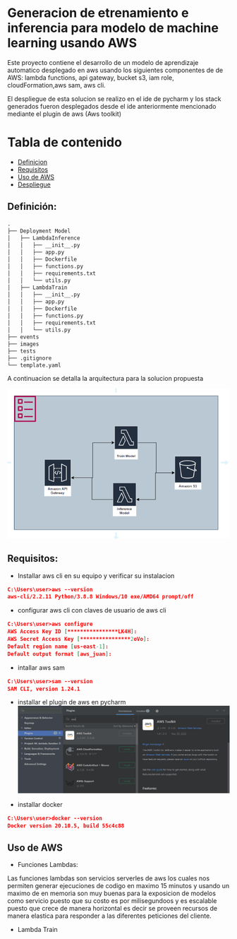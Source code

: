 # Generacion de etrenamiento e inferencia para modelo de machine learning usando  AWS

Este proyecto contiene el desarrollo de un modelo de aprendizaje automatico desplegado en aws usando los siguientes componentes de 
de AWS: lambda functions, api gateway, bucket s3, iam role, cloudFormation,aws sam, aws cli.

El despliegue de esta  solucion se realizo en el ide de pycharm y los stack generados fueron desplegados desde el ide anteriormente mencionado mediante el plugin de aws (Aws toolkit)

# Tabla de contenido
- [Definicion](#definicion)
- [Requisitos](#requisitos)
- [Uso de AWS](#aws)
- [Despliegue](#despliegue)



## Definición:

    .
    ├── Deployment Model        
    │   ├── LambdaInference          
    │   │   ├── __init__.py           
    │   │   ├── app.py                
    │   │   ├── Dockerfile            
    │   │   ├── functions.py         
    │   │   ├── requirements.txt      
    │   │   └── utils.py              
    │   ├── LambdaTrain           
    │   │   ├── __init__.py           
    │   │   ├── app.py                
    │   │   ├── Dockerfile            
    │   │   ├── functions.py          
    │   │   ├── requirements.txt      
    │   │   └── utils.py              
    ├── events                        
    ├── images                        
    ├── tests                         
    ├── .gitignore                    
    └── template.yaml                 



A continuacion se detalla la arquitectura para la solucion propuesta


![image.png](images\arquitectura.PNG)

## Requisitos:

* Installar aws cli en su equipo y verificar su instalacion
```JSON
C:\Users\user>aws --version
aws-cli/2.2.11 Python/3.8.8 Windows/10 exe/AMD64 prompt/off
```
* configurar aws cli con claves de usuario de aws cli
```JSON
C:\Users\user>aws configure
AWS Access Key ID [****************LK4H]:
AWS Secret Access Key [****************2oVo]:
Default region name [us-east-1]:
Default output format [aws_juan]:

```
* intallar aws sam
```JSON
C:\Users\user>sam --version
SAM CLI, version 1.24.1
```
* installar el plugin de aws en pycharm
![image.png](images\pycharm.PNG)

* installar docker

```JSON
C:\Users\user>docker --version
Docker version 20.10.5, build 55c4c88
```

## Uso de AWS

* Funciones Lambdas:

 Las funciones lambdas son servicios serverles de aws los cuales nos permiten generar ejecuciones de codigo en maximo 15 minutos y usando un maximo de  en memoria son muy buenas para la exposicion de modelos como servicio puesto que su costo es por milisegundoos y es escalable puesto que crece de manera horizontal es decir se proveen recursos de manera elastica para responder a las diferentes peticiones del cliente.
 
 * Lambda Train